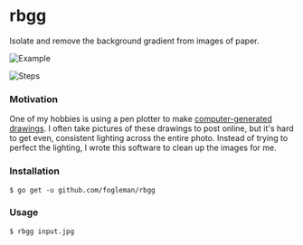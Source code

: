 # rbgg

Isolate and remove the background gradient from images of paper.

![Example](https://www.michaelfogleman.com/static/rbgg-before-after.png)

![Steps](https://www.michaelfogleman.com/static/rbgg-steps.png)

### Motivation

One of my hobbies is using a pen plotter to make [computer-generated drawings](https://www.michaelfogleman.com/plotter/).
I often take pictures of these drawings to post online, but it's hard to get even, consistent lighting across the entire photo.
Instead of trying to perfect the lighting, I wrote this software to clean up the images for me.

### Installation

    $ go get -u github.com/fogleman/rbgg

### Usage

    $ rbgg input.jpg
